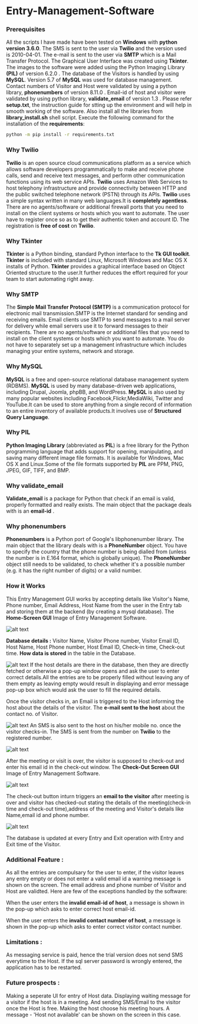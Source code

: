 # Entry-Management-Software

### Prerequisites
All the scripts I have made have been tested on **Windows** with **python version 3.6.0**. The SMS is sent to the user via **Twilio** and the version used is 2010-04-01. The e-mail is sent to the user via **SMTP** which is a Mail Transfer Protocol. The Graphical User Interface was created using **Tkinter**. The images to the software were added using the Python Imaging Library **(PIL)**  of version 6.2.0 . The database of the Visitors is handled by using **MySQL**. Version 5.7 of **MySQL** was used for database management. Contact numbers of Visitor and Host were validated by using a python library, **phonenumbers** of version 8.11.0 .
Email-id of host and visitor were validated by using python library, **validate_email** of version 1.3 .
Please refer **setup.txt**, the instruction guide for stting up the environment and will help in smooth working of the software. Also install all the libraries from **library_install.sh** shell script. 
 Execute the following command for the installation of the **requirements**:
 ```bash
 python -m pip install -r requirements.txt
 ```
### Why Twilio
**Twilio** is an open source cloud communications platform as a service which allows software developers programmatically to make and receive phone calls, send and receive text messages, and perform other communication functions using its web service APIs. **Twilio** uses Amazon Web Services to host telephony infrastructure and provide connectivity between HTTP and the public switched telephone network (PSTN) through its APIs.
**Twilio** uses a simple syntax written in many web languages.It is **completely agentless**. There are no agents/software or additional firewall ports that you need to install on the  client systems or hosts which you want to automate. The user have to register once so as to get their authentic token and account ID. The registration is **free of cost** on **Twilio**.  

### Why Tkinter
**Tkinter** is a Python binding, standard Python interface to the **Tk GUI toolkit**. **Tkinter** is included with standard Linux, Microsoft Windows and Mac OS X installs of Python. 
**Tkinter** provides a graphical interface based on Object Oriented structure to the user.It further reduces the effort required for your team to start automating right away.

### Why SMTP
The **Simple Mail Transfer Protocol (SMTP)** is a communication protocol for electronic mail transmission.SMTP is the Internet standard for sending and receiving emails. Email clients use SMTP to send messages to a mail server for delivery while email servers use it to forward messages to their recipients.
There are no agents/software or additional files that you need to install on the client systems or hosts which you want to automate. You do not have to separately set up a management infrastructure which includes managing your entire systems, network and storage.

### Why MySQL
**MySQL** is a free and open-source relational database management system (RDBMS).  **MySQL** is used by many database-driven web applications, including Drupal, Joomla, phpBB, and WordPress. **MySQL** is also used by many popular websites including Facebook,Flickr,MediaWiki, Twitter and YouTube.It can be used to store anything from a single record of information to an entire inventory of available products.It involves use of **Structured Query Language**.

### Why PIL
**Python Imaging Library** (abbreviated as **PIL**) is a free library for the Python programming language that adds support for opening, manipulating, and saving many different image file formats. It is available for Windows, Mac OS X and Linux.Some of the file formats supported by **PIL** are PPM, PNG, JPEG, GIF, TIFF, and BMP. 

### Why validate_email
**Validate_email** is a package for Python that check if an email is valid, properly formatted and really exists. The main object that the package deals with is an **email-id** .

### Why phonenumbers
**Phonenumbers** is a Python port of Google's libphonenumber library. The main object that the library deals with is a **PhoneNumber** object. You have to specify the country that the phone number is being dialled from (unless the number is in E.164 format, which is globally unique). The **PhoneNumber** object still needs to be validated, to check whether it's a possible number (e.g. it has the right number of digits) or a valid number. 

### How it Works
This Entry Management GUI works by accepting details like Visitor's Name, Phone number, Email Address, Host Name from the
user in the Entry tab and storing them at the backend (by creating a mysql database).
                          The **Home-Screen GUI** Image of Entry Management Software.
                          
![alt text](https://github.com/bhanupsingh10/Entry-Management-Software/blob/master/Images/home_screen.png)



**Database details :**
Visitor Name, Visitor Phone number, Visitor Email ID, Host Name, Host Phone number, Host Email ID, Check-in time, Check-out time.
                                  **How data is stored** in the table in the Database.

![alt text](https://github.com/bhanupsingh10/Entry-Management-Software/blob/master/Images/data_stored.png)
If the host details are there in the database, then they are directly fetched or otherwise a pop-up window opens and ask the user to enter correct details.All the entries are to be properly filled without leaving any of them empty as leaving empty would result in displaying and error message pop-up box which would ask the user to fill the required details.

Once the visitor checks in, an Email is triggered to the Host informing the host about the details of the visitor.
The **e-mail sent to the host** about the contact no. of Visitor.


![alt text](https://github.com/bhanupsingh10/Entry-Management-Software/blob/master/Images/host_email_check-in.png)
An SMS is also sent to the host on his/her mobile no. once the visitor checks-in. The SMS is sent from the number on **Twilio** to the registered number.


![alt text](https://github.com/bhanupsingh10/Entry-Management-Software/blob/master/Images/checkin_host_sms.png)

After the meeting or visit is over, the visitor is supposed to check-out and enter his email id in the check-out window.
The **Check-Out Screen GUI** Image of Entry Management Software.

![alt text](https://github.com/bhanupsingh10/Entry-Management-Software/blob/master/Images/checkout_screen.PNG)

The check-out button inturn triggers an **email to the visitor** after meeting is over and visitor has checked-out stating the details of the meeting(check-in time and check-out time),address of the meeting and Visitor's details like Name,email id and phone number.

![alt text](https://github.com/bhanupsingh10/Entry-Management-Software/blob/master/Images/visitor_email_check-out.png)

The database is updated at every Entry and Exit operation with Entry and Exit time of the Visitor.

### Additional Feature :
As all the entries are compulsary for the user to enter, if the visitor leaves any entry empty
or does not enter a valid email id a warning message is shown on the screen.
The email address and phone number of Visitor and Host are validted.
Here are few of the exceptions handled by the software:

When the user enters the **invalid email-id of host**, a message is shown in the pop-up which asks to enter correct host email-id.

When the user enters the **invalid contact number of host**, a message is shown in the pop-up which asks to enter correct visitor contact    number.

### Limitations :
As messaging service is paid, hence the trial version does not send SMS everytime to the Host.
If the sql server password is wrongly entered, the application has to be restarted.

### Future prospects :
Making a seperate UI for entry of Host data.
Displaying waiting message for a visitor if the host is in a meeting. And sending SMS/Email to the visitor once the Host is free.
Making the host choose his meeting hours. A message - 'Host not available' can be shown on the screen in this case.


